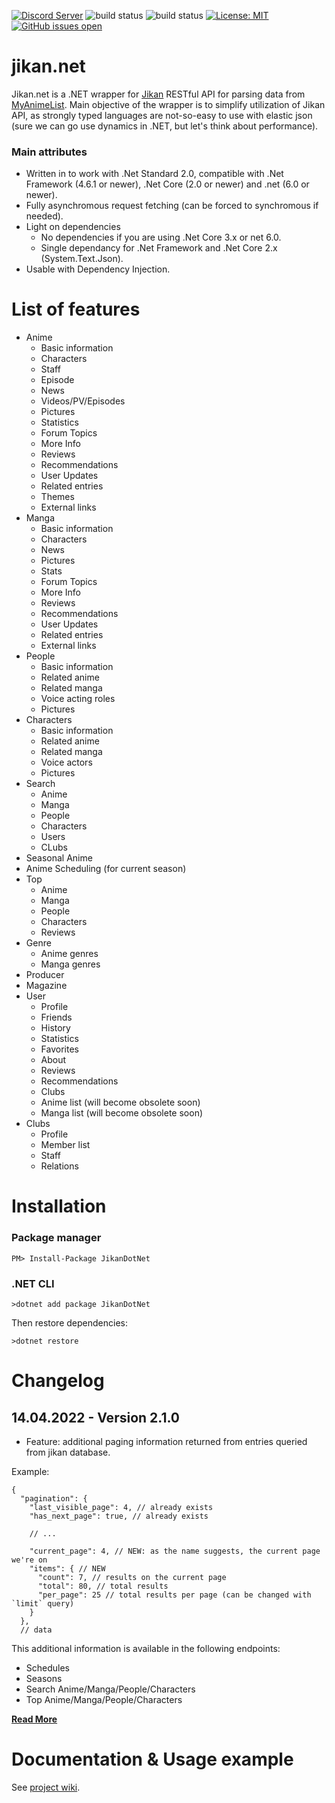  [![Discord Server](https://img.shields.io/discord/460491088004907029.svg?style=flat&logo=discord)](https://discord.gg/4tvCr36) ![build status](https://travis-ci.org/Ervie/jikan.net.svg?branch=master) ![build status](https://img.shields.io/nuget/v/JikanDotNet.svg) [![License: MIT](https://img.shields.io/badge/License-MIT-blue.svg)](https://opensource.org/licenses/MIT) [![GitHub issues open](https://img.shields.io/github/issues/Ervie/jikan.net.svg?maxAge=2592000)]() 

# jikan.net

Jikan.net is a .NET wrapper for [Jikan](https://jikan.moe) RESTful API for parsing data from [MyAnimeList](https://myanimelist.com). Main objective of the wrapper is to simplify utilization of Jikan API, as strongly typed languages are not-so-easy to use with elastic json (sure we can go use dynamics in .NET, but let's think about performance).

### Main attributes

* Written in to work with .Net Standard 2.0, compatible with .Net Framework (4.6.1 or newer), .Net Core (2.0 or newer) and .net (6.0 or newer).
* Fully asynchromous request fetching (can be forced to synchromous if needed).
* Light on dependencies 
    * No dependencies if you are using .Net Core 3.x or net 6.0.
    * Single dependancy for .Net Framework and .Net Core 2.x (System.Text.Json).
* Usable with Dependency Injection.

# List of features

- Anime
    - Basic information
    - Characters 
    - Staff
    - Episode
    - News
    - Videos/PV/Episodes
    - Pictures
    - Statistics
    - Forum Topics
    - More Info
    - Reviews
    - Recommendations
    - User Updates
    - Related entries
    - Themes
    - External links
- Manga
    - Basic information
    - Characters 
    - News
    - Pictures
    - Stats
    - Forum Topics
    - More Info
    - Reviews
    - Recommendations
    - User Updates
    - Related entries
    - External links
- People
    - Basic information
    - Related anime
    - Related manga
    - Voice acting roles
    - Pictures
- Characters
    - Basic information
    - Related anime
    - Related manga
    - Voice actors
    - Pictures
- Search 
    - Anime
    - Manga
    - People
    - Characters
    - Users
    - CLubs
- Seasonal Anime 
- Anime Scheduling (for current season)
- Top
    - Anime
    - Manga
    - People
    - Characters
    - Reviews
- Genre
    - Anime genres
    - Manga genres
- Producer
- Magazine
- User
    - Profile
    - Friends
    - History
    - Statistics
    - Favorites
    - About
    - Reviews
    - Recommendations
    - Clubs
    - Anime list (will become obsolete soon)
    - Manga list (will become obsolete soon)
- Clubs
    - Profile
    - Member list
    - Staff
    - Relations
# Installation

### Package manager

```
PM> Install-Package JikanDotNet
```

### .NET CLI

```
>dotnet add package JikanDotNet
```

Then restore dependencies:
```
>dotnet restore
```

# Changelog

## 14.04.2022 - Version 2.1.0

- Feature: additional paging information returned from entries queried from jikan database.

Example:
```
{
  "pagination": {
    "last_visible_page": 4, // already exists
    "has_next_page": true, // already exists
    
    // ...

    "current_page": 4, // NEW: as the name suggests, the current page we're on
    "items": { // NEW
      "count": 7, // results on the current page
      "total": 80, // total results
      "per_page": 25 // total results per page (can be changed with `limit` query)
    }
  },
  // data
```
This additional information is available in the following endpoints:
* Schedules
* Seasons
* Search Anime/Manga/People/Characters
* Top Anime/Manga/People/Characters


**[Read More](https://github.com/Ervie/jikan.net/blob/master/Changelog.md)**

# Documentation &  Usage example

See [project wiki](https://github.com/Ervie/jikan.net/wiki#usage-example).
